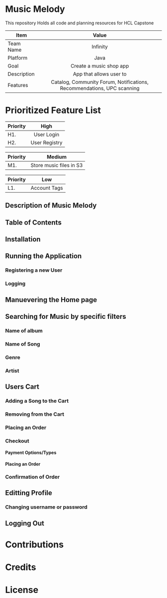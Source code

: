 # Music Melody
This repository Holds all code and planning resources for HCL Capstone

| Item        | Value           |
| ------------- |:-------------:|
| Team Name | Infinity |
| Platform | Java |
| Goal | Create a music shop app |
| Description | App that allows user to |
| Features | Catalog, Community Forum, Notifications, Recommendations, UPC scanning |

# Prioritized Feature List
| Priority        | High           |
| ------------- |:-------------:|
| H1. | User Login |
| H2. | User Registry |

| Priority        | Medium           |
| ------------- |:-------------:|
| M1. | Store music files in S3 |

| Priority        | Low           |
| ------------- |:-------------:|
| L1. | Account Tags |

## Description of Music Melody

## Table of Contents

## Installation
## Running the Application
### Registering a new User
### Logging
## Manuevering the Home page
## Searching for Music by specific filters
### Name of album
### Name of Song
### Genre
### Artist

## Users Cart
### Adding a Song to the Cart
### Removing from the Cart
### Placing an Order
### Checkout
#### Payment Options/Types
#### Placing an Order
### Confirmation of Order

## Editting Profile
### Changing username or password

## Logging Out

# Contributions
# Credits
# License
